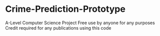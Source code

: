 # Crime-Prediction-Prototype
A-Level Computer Science Project
Free use by anyone for any purposes
Credit required for any publications using this code
